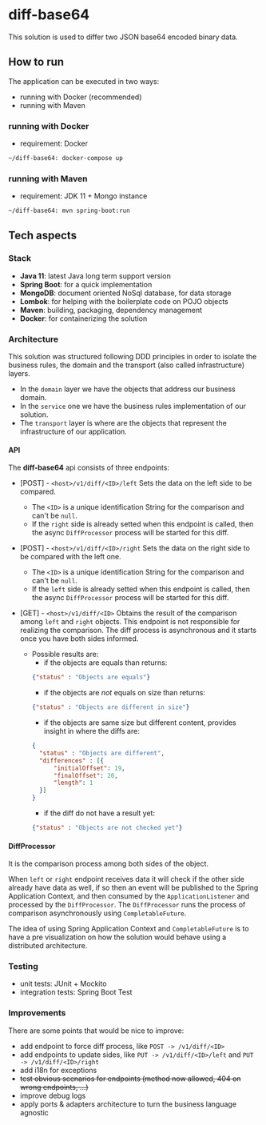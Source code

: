 # diff-base64
This solution is used to differ two JSON base64 encoded binary data.

## How to run
The application can be executed in two ways:
- running with Docker (recommended) 
- running with Maven

### running with Docker
- requirement: Docker
```sh
~/diff-base64: docker-compose up
```

### running with Maven
- requirement: JDK 11 + Mongo instance
```sh
~/diff-base64: mvn spring-boot:run
```

## Tech aspects

### Stack
- **Java 11**: latest Java long term support version
- **Spring Boot**: for a quick implementation
- **MongoDB**: document oriented NoSql database, for data storage
- **Lombok**: for helping with the boilerplate code on POJO objects
- **Maven**: building, packaging, dependency management
- **Docker**: for containerizing the solution

### Architecture
This solution was structured following DDD principles in order to isolate the business rules, the domain and the transport 
(also called infrastructure) layers.

- In the `domain` layer we have the objects that address our business domain.
- In the `service` one we have the business rules implementation of our solution.
- The `transport` layer is where are the objects that represent the infrastructure of our application.

#### API
The **diff-base64** api consists of three endpoints:
- [POST] - `<host>/v1/diff/<ID>/left`
Sets the data on the left side to be compared.
  - The `<ID>` is a unique identification String for the comparison and can't be `null`.
  - If the `right` side is already setted when this endpoint is called, then the async `DiffProcessor` process will be started for this diff.

- [POST] - `<host>/v1/diff/<ID>/right`
Sets the data on the right side to be compared with the left one.
  - The `<ID>` is a unique identification String for the comparison and can't be `null`.
  - If the `left` side is already setted when this endpoint is called, then the async `DiffProcessor` process will be started for this diff.
  
- [GET] - `<host>/v1/diff/<ID>`
Obtains the result of the comparison among `left` and `right` objects.
This endpoint is not responsible for realizing the comparison. The diff process is asynchronous and it starts once you have both sides informed.
  - Possible results are:
    - if the objects are equals than returns:
    ```json
    {"status" : "Objects are equals"}
    ```
    - if the objects are *not* equals on size than returns:
    ```json
    {"status" : "Objects are different in size"}
    ```
    - if the objects are same size but different content, provides insight in where the diffs are:
    ```json
    {
      "status" : "Objects are different",
      "differences" : [{
          "initialOffset": 19,
          "finalOffset": 20,
          "length": 1
      }]
    }
    ```
    - if the diff do not have a result yet:
    ```json
    {"status" : "Objects are not checked yet"}
    ```

#### DiffProcessor
It is the comparison process among both sides of the object.

When `left` or `right` endpoint receives data it will check if the other side already have data as well, if so then 
an event will be published to the Spring Application Context, and then consumed by the `ApplicationListener`
and processed by the `DiffProcessor`.
The `DiffProcessor` runs the process of comparison asynchronously using `CompletableFuture`.

The idea of using Spring Application Context and `CompletableFuture` is to have a pre visualization on how the 
solution would behave using a distributed architecture.

### Testing
- unit tests: JUnit + Mockito
- integration tests: Spring Boot Test

### Improvements
There are some points that would be nice to improve:
- add endpoint to force diff process, like `POST -> /v1/diff/<ID>`
- add endpoints to update sides, like `PUT -> /v1/diff/<ID>/left` and `PUT -> /v1/diff/<ID>/right`
- add i18n for exceptions
- ~~test obvious scenarios for endpoints (method now allowed, 404 on wrong endpoints, ...)~~
- improve debug logs
- apply ports & adapters architecture to turn the business language agnostic 